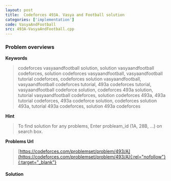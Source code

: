 ```yaml
---
layout: post
title:  Codeforces 493A. Vasya and Football solution
categories: ['implementation']
code: VasyaAndFootball
src: 493A-VasyaAndFootball.cpp
---
```

### **Problem overviews**

**Keywords**
> codeforces vasyaandfootball solution, solution vasyaandfootball codeforces, solution codeforces vasyaandfootball, vasyaandfootball tutorial codeforces, codeforces solution vasyaandfootball, vasyaandfootball codeforces tutorial, 493a codeforces tutorial, vasyaandfootball codeforce solution, codeforces 493a solution, tutorial vasyaandfootball codeforces, solution codeforces 493a, 493a tutorial codeforces, 493a codeforce solution, codeforces solution 493a, tutorial 493a codeforces, solution 493a codeforces

**Hint**
> To find solution for any problems, Enter probleam_id (1A, 28B, ...) on search box. 

**Problems Url**
> [https://codeforces.com/problemset/problem/493/A](https://codeforces.com/problemset/problem/493/A){:rel="nofollow"}{:target="_blank"}

#### **Solution**



